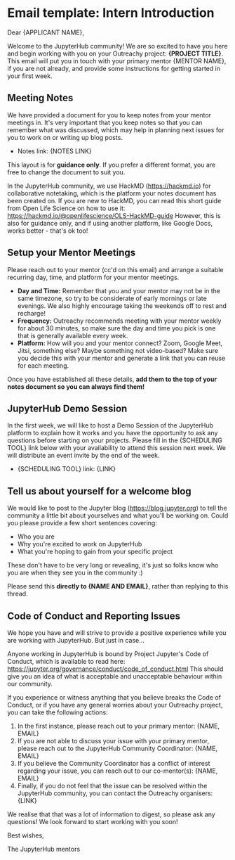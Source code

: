 # Email template: Intern Introduction

Dear {APPLICANT NAME},

Welcome to the JupyterHub community! We are so excited to have you here and begin
working with you on your Outreachy project: **{PROJECT TITLE}**. This email will
put you in touch with your primary mentor {MENTOR NAME}, if you are not already,
and provide some instructions for getting started in your first week.

## Meeting Notes

We have provided a document for you to keep notes from your mentor meetings in.
It's very important that you keep notes so that you can remember what was
discussed, which may help in planning next issues for you to work on or writing
up blog posts.

- Notes link: {NOTES LINK}

This layout is for **guidance only**. If you prefer a different format, you are
free to change the document to suit you.

In the JupyterHub community, we use HackMD (https://hackmd.io) for collaborative
notetaking, which is the platform your notes document has been created on. If
you are new to HackMD, you can read this short guide from Open Life Science on
how to use it: https://hackmd.io/@openlifescience/OLS-HackMD-guide However, this
is also for guidance only, and if using another platform, like Google Docs,
works better - that's ok too!

## Setup your Mentor Meetings

Please reach out to your mentor (cc'd on this email) and arrange a suitable
recurring day, time, and platform for your mentor meetings.

- **Day and Time:** Remember that you and your mentor may not be in the same
  timezone, so try to be considerate of early mornings or late evenings. We also
  highly encourage taking the weekends off to rest and recharge!
- **Frequency:** Outreachy recommends meeting with your mentor weekly for about
  30 minutes, so make sure the day and time you pick is one that is generally
  available every week.
- **Platform:** How will you and your mentor connect? Zoom, Google Meet, Jitsi,
  something else? Maybe something not video-based? Make sure you decide this
  with your mentor and generate a link that you can reuse for each meeting.

Once you have established all these details, **add them to the top of your notes
document so you can always find them!**

<!-- This section is optional depending on if someone is able to lead the demo -->

## JupyterHub Demo Session

In the first week, we will like to host a Demo Session of the JupyterHub platform
to explain how it works and you have the opportunity to ask any questions before
starting on your projects. Please fill in the {SCHEDULING TOOL} link below with your
availability to attend this session next week. We will distribute an event invite
by the end of the week.

- {SCHEDULING TOOL} link: {LINK}

## Tell us about yourself for a welcome blog

We would like to post to the Jupyter blog (https://blog.jupyter.org) to tell the
community a little bit about yourselves and what you'll be working on. Could you
please provide a few short sentences covering:

- Who you are
- Why you're excited to work on JupyterHub
- What you're hoping to gain from your specific project

These don't have to be very long or revealing, it's just so folks know who you
are when they see you in the community :)

Please send this **directly to {NAME AND EMAIL}**, rather than replying to this
thread.

## Code of Conduct and Reporting Issues

We hope you have and will strive to provide a positive experience while you are
working with JupyterHub. But just in case...

Anyone working in JupyterHub is bound by Project Jupyter's Code of Conduct, which
is available to read here: https://jupyter.org/governance/conduct/code_of_conduct.html
This should give you an idea of what is acceptable and unacceptable behaviour
within our community.

If you experience or witness anything that you believe breaks the Code of Conduct,
or if you have any general worries about your Outreachy project, you can take the
following actions:

1. In the first instance, please reach out to your primary mentor: {NAME, EMAIL}
2. If you are not able to discuss your issue with your primary mentor, please
   reach out to the JupyterHub Community Coordinator: {NAME, EMAIL}
3. If you believe the Community Coordinator has a conflict of interest regarding
   your issue, you can reach out to our co-mentor(s): {NAME, EMAIL}
4. Finally, if you do not feel that the issue can be resolved within the JupyterHub
   community, you can contact the Outreachy organisers: {LINK}

We realise that that was a lot of information to digest, so please ask any
questions! We look forward to start working with you soon!

Best wishes,

The JupyterHub mentors
